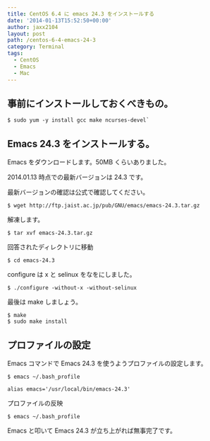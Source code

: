 ```yaml
---
title: CentOS 6.4 に emacs 24.3 をインストールする
date: '2014-01-13T15:52:50+00:00'
author: jaxx2104
layout: post
path: /centos-6-4-emacs-24-3
category: Terminal
tags:
  - CentOS
  - Emacs
  - Mac
---
```


## 事前にインストールしておくべきもの。

```
$ sudo yum -y install gcc make ncurses-devel`
```

## Emacs 24.3 をインストールする。

Emacs をダウンロードします。50MB くらいありました。

2014.01.13 時点での最新バージョンは 24.3 です。

最新バージョンの確認は公式で確認してください。

```
$ wget http://ftp.jaist.ac.jp/pub/GNU/emacs/emacs-24.3.tar.gz
```

解凍します。

<!--more-->

```
$ tar xvf emacs-24.3.tar.gz
```

回答されたディレクトリに移動

```
$ cd emacs-24.3
```

configure は x と selinux をなをにしました。

```
$ ./configure -without-x -without-selinux
```

最後は make しましょう。

```
$ make
$ sudo make install
```

## プロファイルの設定

Emacs コマンドで Emacs 24.3 を使うようプロファイルの設定します。

```
$ emacs ~/.bash_profile
```

```
alias emacs='/usr/local/bin/emacs-24.3'
```

プロファイルの反映

```
$ emacs ~/.bash_profile
```

Emacs と叩いて Emacs 24.3 が立ち上がれば無事完了です。
